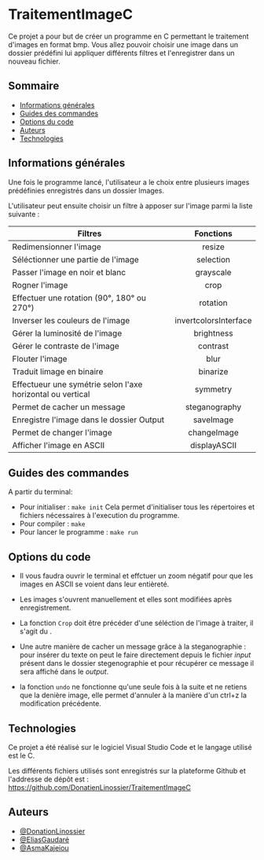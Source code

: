 
# TraitementImageC    

Ce projet a pour but de créer un programme en C permettant le traitement d'images en format bmp. Vous allez pouvoir choisir une image dans un dossier prédéfini lui appliquer différents filtres et l'enregistrer dans un nouveau fichier.

## Sommaire

* [Informations générales](#informations-générales)
* [Guides des commandes](#guides-des-commandes)
* [Options du code](#options-du-code)
* [Auteurs](#auteurs)
* [Technologies](#technologies)

## Informations générales

Une fois le programme lancé, l'utilisateur a le choix entre plusieurs images prédéfinies enregistrés dans un dossier Images.

L'utilisateur peut ensuite choisir un filtre à apposer sur l'image parmi la liste suivante :
 
| Filtres | Fonctions | 
|----------|:-------------:|
| Redimensionner l'image | resize | 
| Séléctionner une partie de l'image| selection | 
| Passer l'image en noir et blanc| grayscale | 
|  Rogner l'image | crop  | 
| Effectuer une rotation (90°, 180° ou 270°)| rotation | 
| Inverser les couleurs de l'image |  invertcolorsInterface | 
| Gérer la luminosité de l'image | brightness  |
| Gérer le contraste de l'image | contrast | 
| Flouter l'image | blur | 
| Traduit limage en binaire | binarize |
| Effectueur une symétrie selon l'axe horizontal ou vertical | symmetry |
| Permet de cacher un message| steganography |
| Enregistre l'image dans le dossier Output| saveImage  |
| Permet de changer l'image | changeImage  |
| Afficher l'image en ASCII | displayASCII  |


## Guides des commandes

A partir du terminal:

* Pour initialiser : `make init`
Cela permet d'initialiser tous les répertoires et fichiers nécessaires à l'execution du programme.
* Pour compiler :  `make`
* Pour lancer le programme : `make run`



## Options du code

* Il vous faudra ouvrir le terminal et effctuer un zoom négatif pour que les images en ASCII se voient dans leur entièreté.

* Les images s'ouvrent manuellement et elles sont modifiées après enregistrement.

* La fonction `Crop` doit être précéder d'une séléction de l'image à traiter, il s'agit du .

* Une autre manière de cacher un message grâce à la steganographie : pour insérer du texte on peut le faire directement depuis le fichier *input* présent dans le dossier stegenographie et pour récupérer ce message il sera affiché dans le *output*.

* la fonction `undo` ne fonctionne qu'une seule fois à la suite et ne retiens que la denière image, elle permet d'annuler à la manière d'un ctrl+z la modification précédente.

## Technologies

Ce projet a été réalisé sur le logiciel Visual Studio Code et le langage utilisé est le C.

Les différents fichiers utilisés sont enregistrés sur la plateforme Github et l'addresse de dépôt est : https://github.com/DonatienLinossier/TraitementImageC 



## Auteurs

- [@DonationLinossier](https://www.github.com/DonatienLinossier)
- [@EliasGaudaré](https://www.github.com/Eliasgdr)
- [@AsmaKajeiou](https://www.github.com/asmakaj)





